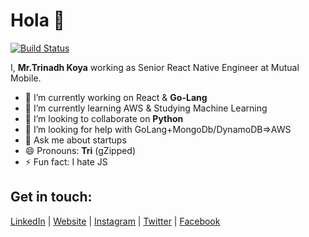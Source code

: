 # Hola 👋

[![Build Status](https://travis-ci.org/joemccann/dillinger.svg?branch=master)](https://travis-ci.org/joemccann/dillinger)

I,  **Mr.Trinadh Koya** working as Senior React Native Engineer at Mutual Mobile.

- 🔭 I’m currently working on React & **Go-Lang**
- 🌱 I’m currently learning AWS & Studying Machine Learning
- 👯 I’m looking to collaborate on **Python**  
- 🤔 I’m looking for help with GoLang+MongoDb/DynamoDB=>AWS
- 💬 Ask me about startups
- 😄 Pronouns: **Tri** (gZipped)
- ⚡ Fun fact: I hate JS 


## Get in touch:

   [LinkedIn](https://in.linkedin.com/in/trinadhkoya9 "linkedin") | [Website](https://www.trinadhkoya.me "website") | [Instagram](https://www.instagram.com/trinadhkoya "instagram") | [Twitter](https://www.twitter.com/trinadhkoya9 "twitter") | [Facebook](https://www.facebook.com/trinadhkoya9 "fb")

